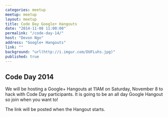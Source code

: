 ```yaml
---
categories: meetup
meetup: meetup
layout: meetup
title: Code Day Google+ Hangouts
date: "2014-11-08 11:00:00"
permalink: "/code-day-14/"
host: "Devon Ngo"
address: "Google+ Hangouts"
link: ""
background: "url(http://i.imgur.com/DUFLuhs.jpg)"
published: true
---
```


## Code Day 2014
We will be hosting a Google+ Hangouts at 11AM on Saturday, November 8 to hack with Code Day participants. It is going to be an all day Google Hangout so join when you want to!

The link will be posted when the Hangout starts.
